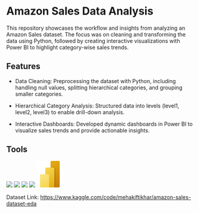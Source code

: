 # Amazon Sales Data Analysis

This repository showcases the workflow and insights from analyzing an Amazon Sales dataset. The focus was on cleaning and transforming the data using Python, followed by creating interactive visualizations with Power BI to highlight category-wise sales trends.

## Features

* Data Cleaning: Preprocessing the dataset with Python, including handling null values, splitting hierarchical categories, and grouping smaller categories.

* Hierarchical Category Analysis: Structured data into levels (level1, level2, level3) to enable drill-down analysis.

* Interactive Dashboards: Developed dynamic dashboards in Power BI to visualize sales trends and provide actionable insights.

## Tools
<img src="https://cdn.jsdelivr.net/gh/devicons/devicon@latest/icons/python/python-original.svg" height=70>
<img src="https://cdn.jsdelivr.net/gh/devicons/devicon@latest/icons/numpy/numpy-original.svg" height=70>
<img src="https://cdn.jsdelivr.net/gh/devicons/devicon@latest/icons/matplotlib/matplotlib-original.svg" height=70>
<img src="https://cdn.jsdelivr.net/gh/devicons/devicon@latest/icons/pandas/pandas-original.svg" height=70>
<img src="power-bi-icon.svg" height=70>

Dataset Link: https://www.kaggle.com/code/mehakiftikhar/amazon-sales-dataset-eda
